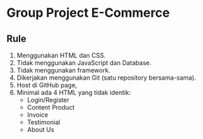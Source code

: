 # Group Project E-Commerce

## Rule

1. Menggunakan HTML dan CSS.
2. Tidak menggunakan JavaScript dan Database.
3. Tidak menggunakan framework.
4. Dikerjakan menggunakan Git (satu repository bersama-sama).
5. Host di GitHub page,
6. Minimal ada 4 HTML yang tidak identik:
    * Login/Register
    * Content Product
    * Invoice
    * Testimonial
    * About Us
